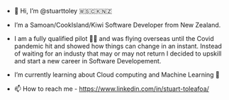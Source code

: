 - 👋 Hi, I’m @stuarttoley 🇼🇸🇨🇰🇳🇿
 
- I’m a Samoan/CookIsland/Kiwi Software Developer from New Zealand.

- I am a fully qualified pilot 👨‍✈️ and was flying overseas until the Covid pandemic hit and showed how things can change in an instant. Instead of waiting for an industy that may or may not return
I decided to upskill and start a new career in Software Developement. 
 
- I’m currently learning about Cloud computing and Machine Learning 🤖
 
- 📫 How to reach me 
      - https://www.linkedin.com/in/stuart-toleafoa/

